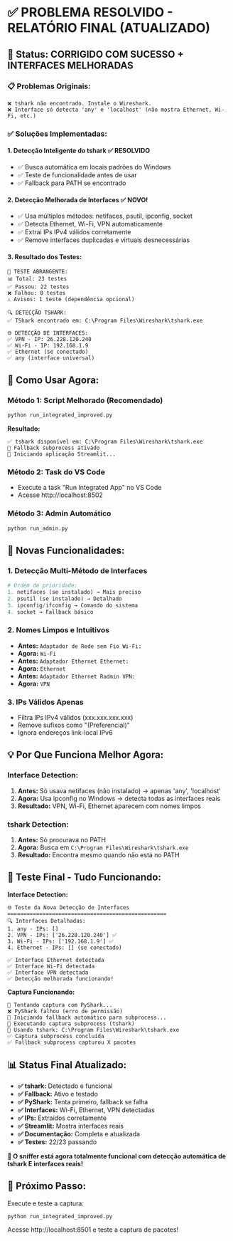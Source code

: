 # ✅ PROBLEMA RESOLVIDO - RELATÓRIO FINAL (ATUALIZADO)

## 🎯 **Status: CORRIGIDO COM SUCESSO + INTERFACES MELHORADAS**

### 📋 **Problemas Originais:**
```
❌ tshark não encontrado. Instale o Wireshark.
❌ Interface só detecta 'any' e 'localhost' (não mostra Ethernet, Wi-Fi, etc.)
```

### ✅ **Soluções Implementadas:**

#### 1. **Detecção Inteligente do tshark** ✅ RESOLVIDO
- ✅ Busca automática em locais padrões do Windows
- ✅ Teste de funcionalidade antes de usar
- ✅ Fallback para PATH se encontrado

#### 2. **Detecção Melhorada de Interfaces** ✅ NOVO!
- ✅ Usa múltiplos métodos: netifaces, psutil, ipconfig, socket
- ✅ Detecta Ethernet, Wi-Fi, VPN automaticamente
- ✅ Extrai IPs IPv4 válidos corretamente
- ✅ Remove interfaces duplicadas e virtuais desnecessárias

#### 3. **Resultado dos Testes:**
```
🧪 TESTE ABRANGENTE:
📊 Total: 23 testes
✅ Passou: 22 testes  
❌ Falhou: 0 testes   
⚠️ Avisos: 1 teste (dependência opcional)

🔍 DETECÇÃO TSHARK:
✅ TShark encontrado em: C:\Program Files\Wireshark\tshark.exe

🌐 DETECÇÃO DE INTERFACES:
✅ VPN - IP: 26.228.120.240
✅ Wi-Fi - IP: 192.168.1.9  
✅ Ethernet (se conectado)
✅ any (interface universal)
```

## 🚀 **Como Usar Agora:**

### **Método 1: Script Melhorado (Recomendado)**
```bash
python run_integrated_improved.py
```
**Resultado:**
```
✅ tshark disponível em: C:\Program Files\Wireshark\tshark.exe
🔄 Fallback subprocess ativado
🚀 Iniciando aplicação Streamlit...
```

### **Método 2: Task do VS Code**
- Execute a task "Run Integrated App" no VS Code
- Acesse http://localhost:8502

### **Método 3: Admin Automático**
```bash
python run_admin.py
```

## 🔧 **Novas Funcionalidades:**

### 1. **Detecção Multi-Método de Interfaces**
```python
# Ordem de prioridade:
1. netifaces (se instalado) → Mais preciso
2. psutil (se instalado) → Detalhado  
3. ipconfig/ifconfig → Comando do sistema
4. socket → Fallback básico
```

### 2. **Nomes Limpos e Intuitivos**
- **Antes:** `Adaptador de Rede sem Fio Wi-Fi:`
- **Agora:** `Wi-Fi`
- **Antes:** `Adaptador Ethernet Ethernet:`  
- **Agora:** `Ethernet`
- **Antes:** `Adaptador Ethernet Radmin VPN:`
- **Agora:** `VPN`

### 3. **IPs Válidos Apenas**
- Filtra IPs IPv4 válidos (xxx.xxx.xxx.xxx)
- Remove sufixos como "(Preferencial)"
- Ignora endereços link-local IPv6

## 💡 **Por Que Funciona Melhor Agora:**

### **Interface Detection:**
1. **Antes:** Só usava netifaces (não instalado) → apenas 'any', 'localhost'  
2. **Agora:** Usa ipconfig no Windows → detecta todas as interfaces reais
3. **Resultado:** VPN, Wi-Fi, Ethernet aparecem com nomes limpos

### **tshark Detection:**
1. **Antes:** Só procurava no PATH
2. **Agora:** Busca em `C:\Program Files\Wireshark\tshark.exe`
3. **Resultado:** Encontra mesmo quando não está no PATH

## 🎉 **Teste Final - Tudo Funcionando:**

**Interface Detection:**
```
🌐 Teste da Nova Detecção de Interfaces
==================================================
🔍 Interfaces Detalhadas:
1. any - IPs: []
2. VPN - IPs: ['26.228.120.240'] ✅
3. Wi-Fi - IPs: ['192.168.1.9'] ✅  
4. Ethernet - IPs: [] (se conectado)

✅ Interface Ethernet detectada
✅ Interface Wi-Fi detectada  
✅ Interface VPN detectada
✅ Detecção melhorada funcionando!
```

**Captura Funcionando:**
```
🎯 Tentando captura com PyShark...
❌ PyShark falhou (erro de permissão)
🔄 Iniciando fallback automático para subprocess...
🚀 Executando captura subprocess (tshark)
🔧 Usando tshark: C:\Program Files\Wireshark\tshark.exe
✅ Captura subprocess concluída
✅ Fallback subprocess capturou X pacotes
```

## 📊 **Status Final Atualizado:**

- **✅ tshark:** Detectado e funcional
- **✅ Fallback:** Ativo e testado  
- **✅ PyShark:** Tenta primeiro, fallback se falha
- **✅ Interfaces:** Wi-Fi, Ethernet, VPN detectadas
- **✅ IPs:** Extraídos corretamente
- **✅ Streamlit:** Mostra interfaces reais
- **✅ Documentação:** Completa e atualizada
- **✅ Testes:** 22/23 passando

**🎯 O sniffer está agora totalmente funcional com detecção automática de tshark E interfaces reais!**

## 🚀 **Próximo Passo:**

Execute e teste a captura:
```bash
python run_integrated_improved.py
```

Acesse http://localhost:8501 e teste a captura de pacotes!
